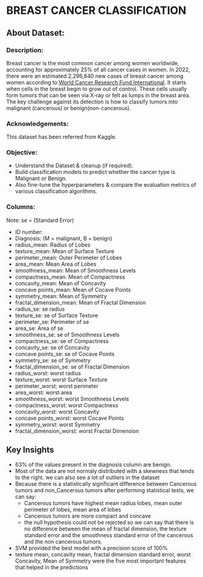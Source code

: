 # BREAST CANCER CLASSIFICATION
## About Dataset:
### Description:
Breast cancer is the most common cancer among women worldwide, accounting for approximately 25% of all cancer cases in women. In 2022, there were an estimated 2,296,840 new cases of breast cancer among women according to [World Cancer Research Fund International](https://www.wcrf.org/cancer-trends/breast-cancer-statistics/#:~:text=Breast%20cancer%20is%20the%202nd,was%20not%20reported%20for%20men.). It starts when cells in the breast begin to grow out of control. These cells usually form tumors that can be seen via X-ray or felt as lumps in the breast area.
The key challenge against its detection is how to classify tumors into malignant (cancerous) or benign(non-cancerous).

### Acknowledgements:
This dataset has been referred from Kaggle.

### Objective:
- Understand the Dataset & cleanup (if required).
- Build classification models to predict whether the cancer type is Malignant or Benign.
- Also fine-tune the hyperparameters & compare the evaluation metrics of various classification algorithms.

### Columns:
Note: se = (Standard Error) <br>
- ID number:
- Diagnosis: (M = malignant, B = benign)
- radius_mean: Radius of Lobes
- texture_mean: Mean of Surface Texture
- perimeter_mean: Outer Perimeter of Lobes
- area_mean: Mean Area of Lobes
- smoothness_mean: Mean of Smoothness Levels
- compactness_mean: Mean of Compactness
- concavity_mean: Mean of Concavity
- concave points_mean: Mean of Cocave Points
- symmetry_mean: Mean of Symmetry
- fractal_dimension_mean: Mean of Fractal Dimension
- radius_se: se radius
- texture_se: se of Surface Texture
- perimeter_se: Perimeter of se
- area_se: Area of se
- smoothness_se: se of Smoothness Levels
- compactness_se: se of Compactness
- concavity_se: se of Concavity
- concave points_se: se of Cocave Points
- symmetry_se: se of Symmetry
- fractal_dimension_se: se of Fractal Dimension
- radius_worst: worst radius
- texture_worst: worst Surface Texture
- perimeter_worst: worst perimeter
- area_worst: worst area
- smoothness_worst: worst Smoothness Levels
- compactness_worst: worst Compactness
- concavity_worst: worst Concavity
- concave points_worst: worst Cocave Points
- symmetry_worst: worst Symmetry
- fractal_dimension_worst: worst Fractal Dimension

## Key Insights
- 63% of the values present in the diagnosis column are benign.
- Most of the data are not normaly distributed with a skewness that tends to the right. we can also see a lot of outliers in the dataset
- Because there is a statistically significant difference between Cancerous tumors and non_Cancerous tumors after performing statistical tests, we can say:
  - Cancerous tumors have highest mean radius lobes, mean outer perimeter of lobes, mean area of lobes
  - Cancerous tumors are more compact and concave 
  - the null hypothesis could not be rejected so we can say that there is no difference between the mean of fractal dimension, the texture standard error and the smoothness standard error of the cancerous and the non cancerous tumors.
- SVM provided the best model with a precision score of 100%
- texture mean, concavity mean, fractal dimension standard error, worst Concavity, Mean of Symmetry were the five most important features that helped in the predictions
